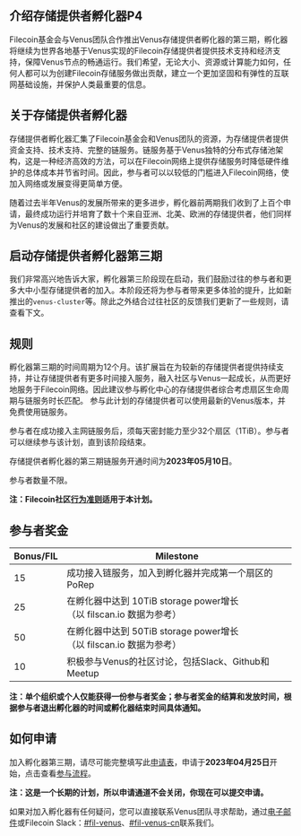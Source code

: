 ## 介绍存储提供者孵化器P4

Filecoin基金会与Venus团队合作推出Venus存储提供者孵化器的第三期，孵化器将继续为世界各地基于Venus实现的Filecoin存储提供者提供技术支持和经济支持，保障Venus节点的畅通运行。我们希望，无论大小、资源或计算能力如何，任何人都可以为创建Filecoin存储服务做出贡献，建立一个更加坚固和有弹性的互联网基础设施，并保护人类最重要的信息。
 
## 关于存储提供者孵化器

存储提供者孵化器汇集了Filecoin基金会和Venus团队的资源，为存储提供者提供资金支持、技术支持、完整的链服务。链服务基于Venus独特的分布式存储池架构，这是一种经济高效的方法，可以在Filecoin网络上提供存储服务时降低硬件维护的总体成本并节省时间。因此，参与者可以以较低的门槛进入Filecoin网络，使加入网络或发展变得更简单方便。
 
随着过去半年Venus的发展所带来的更多进步，孵化器前两期我们收到了上百个申请，最终成功运行并培育了数十个来自亚洲、北美、欧洲的存储提供者，他们同样为Venus的发展和社区的建设做出了重要贡献。
 
## 启动存储提供者孵化器第三期

我们非常高兴地告诉大家，孵化器第三阶段现在启动，我们鼓励过往的参与者和更多大中小型存储提供者的加入。本阶段还将为参与者带来更多体验的提升，比如新推出的`venus-cluster`等。除此之外结合过往社区的反馈我们更新了一些规则，请查看下文。
 
## 规则

孵化器第三期的时间周期为12个月。该扩展旨在为较新的存储提供者提供持续支持，并让存储提供者有更多时间接入服务，融入社区与Venus一起成长，从而更好地服务于Filecoin网络。因此建议参与孵化中心的存储提供者综合考虑扇区生命周期与链服务时长匹配。
参与此计划的存储提供者可以使用最新的Venus版本，并免费使用链服务。

参与者在成功接入主网链服务后，须每天密封能力至少32个扇区（1TiB）。参与者可以继续参与该计划，直到该阶段结束。

存储提供者孵化器的第三期链服务开通时间为**2023年05月10日**。

参与者数量不限。

__注：Filecoin社区[行为准则](https://github.com/filecoin-project/community/blob/master/CODE_OF_CONDUCT.md)适用于本计划。__

## 参与者奖金

| Bonus/FIL | Milestone |
| ----      | --------------------- |
| 15 | 成功接入链服务，加入到孵化器并完成第一个扇区的PoRep | 
| 25 | 在孵化器中达到 10TiB storage power增长（以 filscan.io 数据为参考）|
| 50 | 在孵化器中达到 50TiB storage power增长（以 filscan.io 数据为参考）|
| 10 | 积极参与Venus的社区讨论，包括Slack、Github和Meetup |

__注：单个组织或个人仅能获得一份参与者奖金；参与者奖金的结算和发放时间，根据参与者退出孵化器的时间或孵化器结束时间具体通知。__

## 如何申请

加入孵化器第三期，请尽可能完整填写此[申请表](http://venusteam.mikecrm.com/1lmpQtj)，申请于**2023年04月25日**开始，点击查看[参与流程](process)。

__注：这是一个长期的计划，所以申请通道不会关闭，你现在可以提交申请。__
 
如果对加入孵化器有任何疑问，您可以直接联系Venus团队寻求帮助，通过[电子邮件](mailto:venus@ipfsforce.com)或Filecoin Slack：[#fil-venus](https://filecoinproject.slack.com/archives/CEHHJNJS3)、[#fil-venus-cn](https://filecoinproject.slack.com/archives/C028PCH8L31)联系我们。
